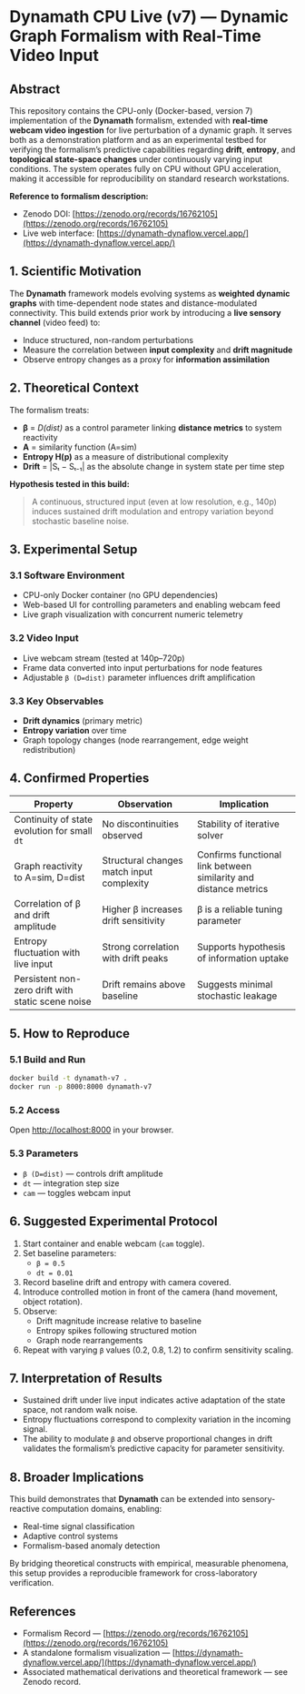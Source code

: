 # Dynamath CPU Live (v7) — Dynamic Graph Formalism with Real-Time Video Input

## Abstract
This repository contains the CPU-only (Docker-based, version 7) implementation of the **Dynamath** formalism, extended with **real-time webcam video ingestion** for live perturbation of a dynamic graph. It serves both as a demonstration platform and as an experimental testbed for verifying the formalism’s predictive capabilities regarding **drift**, **entropy**, and **topological state-space changes** under continuously varying input conditions. The system operates fully on CPU without GPU acceleration, making it accessible for reproducibility on standard research workstations.

**Reference to formalism description:**
- Zenodo DOI: [https://zenodo.org/records/16762105](https://zenodo.org/records/16762105)
- Live web interface: [https://dynamath-dynaflow.vercel.app/](https://dynamath-dynaflow.vercel.app/)

## 1. Scientific Motivation
The **Dynamath** framework models evolving systems as **weighted dynamic graphs** with time-dependent node states and distance-modulated connectivity. This build extends prior work by introducing a **live sensory channel** (video feed) to:
- Induce structured, non-random perturbations
- Measure the correlation between **input complexity** and **drift magnitude**
- Observe entropy changes as a proxy for **information assimilation**

## 2. Theoretical Context
The formalism treats:
- **β** = *D(dist)* as a control parameter linking **distance metrics** to system reactivity
- **A** = similarity function (A=sim)
- **Entropy H(p)** as a measure of distributional complexity
- **Drift** = |Sₜ − Sₜ₋₁| as the absolute change in system state per time step

**Hypothesis tested in this build:**
> A continuous, structured input (even at low resolution, e.g., 140p) induces sustained drift modulation and entropy variation beyond stochastic baseline noise.

## 3. Experimental Setup

### 3.1 Software Environment
- CPU-only Docker container (no GPU dependencies)
- Web-based UI for controlling parameters and enabling webcam feed
- Live graph visualization with concurrent numeric telemetry

### 3.2 Video Input
- Live webcam stream (tested at 140p–720p)
- Frame data converted into input perturbations for node features
- Adjustable `β (D=dist)` parameter influences drift amplification

### 3.3 Key Observables
- **Drift dynamics** (primary metric)
- **Entropy variation** over time
- Graph topology changes (node rearrangement, edge weight redistribution)

## 4. Confirmed Properties

| Property | Observation | Implication |
|----------|-------------|-------------|
| Continuity of state evolution for small `dt` | No discontinuities observed | Stability of iterative solver |
| Graph reactivity to A=sim, D=dist | Structural changes match input complexity | Confirms functional link between similarity and distance metrics |
| Correlation of β and drift amplitude | Higher β increases drift sensitivity | β is a reliable tuning parameter |
| Entropy fluctuation with live input | Strong correlation with drift peaks | Supports hypothesis of information uptake |
| Persistent non-zero drift with static scene noise | Drift remains above baseline | Suggests minimal stochastic leakage |

## 5. How to Reproduce

### 5.1 Build and Run
```bash
docker build -t dynamath-v7 .
docker run -p 8000:8000 dynamath-v7
```

### 5.2 Access
Open [http://localhost:8000](http://localhost:8000) in your browser.

### 5.3 Parameters
- `β (D=dist)` — controls drift amplitude
- `dt` — integration step size
- `cam` — toggles webcam input

## 6. Suggested Experimental Protocol
1. Start container and enable webcam (`cam` toggle).
2. Set baseline parameters:
   - `β = 0.5`
   - `dt = 0.01`
3. Record baseline drift and entropy with camera covered.
4. Introduce controlled motion in front of the camera (hand movement, object rotation).
5. Observe:
   - Drift magnitude increase relative to baseline
   - Entropy spikes following structured motion
   - Graph node rearrangements
6. Repeat with varying `β` values (0.2, 0.8, 1.2) to confirm sensitivity scaling.

## 7. Interpretation of Results
- Sustained drift under live input indicates active adaptation of the state space, not random walk noise.
- Entropy fluctuations correspond to complexity variation in the incoming signal.
- The ability to modulate `β` and observe proportional changes in drift validates the formalism’s predictive capacity for parameter sensitivity.

## 8. Broader Implications
This build demonstrates that **Dynamath** can be extended into sensory-reactive computation domains, enabling:
- Real-time signal classification
- Adaptive control systems
- Formalism-based anomaly detection

By bridging theoretical constructs with empirical, measurable phenomena, this setup provides a reproducible framework for cross-laboratory verification.

## References
- Formalism Record — [https://zenodo.org/records/16762105](https://zenodo.org/records/16762105)
- A standalone formalism visualization — [https://dynamath-dynaflow.vercel.app/](https://dynamath-dynaflow.vercel.app/)
- Associated mathematical derivations and theoretical framework — see Zenodo record.

